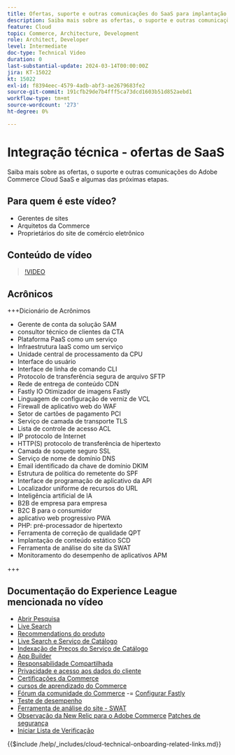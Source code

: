 ```yaml
---
title: Ofertas, suporte e outras comunicações do SaaS para implantação da Adobe Commerce Cloud e algumas próximas etapas
description: Saiba mais sobre as ofertas, o suporte e outras comunicações do Adobe Commerce Cloud SaaS e algumas das próximas etapas.
feature: Cloud
topic: Commerce, Architecture, Development
role: Architect, Developer
level: Intermediate
doc-type: Technical Video
duration: 0
last-substantial-update: 2024-03-14T00:00:00Z
jira: KT-15022
kt: 15022
exl-id: f8394eec-4579-4adb-abf3-ae2679683fe2
source-git-commit: 191cfb29de7b4fff5ca73dcd1603b51d852aebd1
workflow-type: tm+mt
source-wordcount: '273'
ht-degree: 0%

---
```


# Integração técnica - ofertas de SaaS

Saiba mais sobre as ofertas, o suporte e outras comunicações do Adobe Commerce Cloud SaaS e algumas das próximas etapas.

## Para quem é este vídeo?

- Gerentes de sites
- Arquitetos da Commerce
- Proprietários do site de comércio eletrônico

## Conteúdo de vídeo

>[!VIDEO](https://video.tv.adobe.com/v/3427902?learn=on)

## Acrônicos

+++Dicionário de Acrônimos

- Gerente de conta da solução SAM
- consultor técnico de clientes da CTA
- Plataforma PaaS como um serviço
- Infraestrutura IaaS como um serviço
- Unidade central de processamento da CPU
- Interface do usuário
- Interface de linha de comando CLI
- Protocolo de transferência segura de arquivo SFTP
- Rede de entrega de conteúdo CDN
- Fastly IO Otimizador de imagens Fastly
- Linguagem de configuração de verniz de VCL
- Firewall de aplicativo web do WAF
- Setor de cartões de pagamento PCI
- Serviço de camada de transporte TLS
- Lista de controle de acesso ACL
- IP protocolo de Internet
- HTTP(S) protocolo de transferência de hipertexto
- Camada de soquete seguro SSL
- Serviço de nome de domínio DNS
- Email identificado da chave de domínio DKIM
- Estrutura de política do remetente do SPF
- Interface de programação de aplicativo da API
- Localizador uniforme de recursos do URL
- Inteligência artificial de IA
- B2B de empresa para empresa
- B2C B para o consumidor
- aplicativo web progressivo PWA
- PHP: pré-processador de hipertexto
- Ferramenta de correção de qualidade QPT
- Implantação de conteúdo estático SCD
- Ferramenta de análise do site da SWAT
- Monitoramento do desempenho de aplicativos APM

+++

## Documentação do Experience League mencionada no vídeo

- [Abrir Pesquisa](https://experienceleague.adobe.com/docs/commerce-cloud-service/user-guide/configure/service/opensearch.html?lang=pt-BR)
- [Live Search](https://experienceleague.adobe.com/docs/commerce-merchant-services/live-search/overview.html?lang=pt-BR)
- [Recommendations do produto](https://experienceleague.adobe.com/docs/commerce-merchant-services/product-recommendations/overview.html?lang=pt-BR)
- [Live Search e Serviço de Catálogo](https://experienceleague.adobe.com/docs/events/adobe-developers-live-recordings/2023/nov2023/nov-commerce/commerce-search-and-catalog-service.html?lang=pt-BR)
- [Indexação de Preços do Serviço de Catálogo](https://experienceleague.adobe.com/docs/commerce-merchant-services/price-indexer/price-indexing.html?lang=pt-BR)
- [App Builder](https://experienceleague.adobe.com/docs/commerce-learn/tutorials/adobe-developer-app-builder/app-builder-technical-overview.html?lang=pt-BR)
- [Responsabilidade Compartilhada](https://experienceleague.adobe.com/docs/commerce-operations/security-and-compliance/shared-responsibility.html?lang=pt-BR)
- [Privacidade e acesso aos dados do cliente](https://experienceleague.adobe.com/docs/commerce-knowledge-base/kb/announcements/commerce-announcements/adobe-support-customer-data-access-and-privacy.html?lang=pt-BR)
- [Certificações da Commerce](https://experienceleague.adobe.com/docs/certification/program/technical-certifications/ac/ac-overview.html?lang=pt-BR)
- [cursos de aprendizado do Commerce](https://learning.adobe.com/catalog.html?products=Commerce)
- [Fórum da comunidade do Commerce](https://community.magento.com/)
-= [Configurar Fastly](https://experienceleague.adobe.com/docs/commerce-cloud-service/user-guide/cdn/setup-fastly/fastly-configuration.html?lang=pt-BR)
- [Teste de desempenho](https://experienceleague.adobe.com/pt-br/docs/commerce-operations/implementation-playbook/best-practices/maintenance/backend-performance)
- [Ferramenta de análise do site - SWAT](https://experienceleague.adobe.com/docs/commerce-knowledge-base/kb/support-tools/site-wide-analysis-tool/swat-tool-overview.html?lang=pt-BR&)
- [Observação da New Relic para o Adobe Commerce](https://experienceleague.adobe.com/docs/commerce-operations/tools/observation-for-adobe-commerce/intro.html?lang=pt-BR)
  [Patches de segurança](https://experienceleague.adobe.com/docs/commerce-operations/release/notes/security-patches/overview.html?lang=pt-BR)
- [Iniciar Lista de Verificação](https://experienceleague.adobe.com/docs/commerce-cloud-service/user-guide/launch/checklist.html?lang=pt-BR)

{{$include /help/_includes/cloud-technical-onboarding-related-links.md}}
